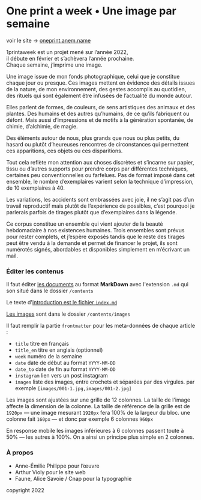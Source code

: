 # One print a week • Une image par semaine

voir le site → [oneprint.anem.name](https://oneprint.anem.name)

1printaweek est un projet mené sur l’année 2022,
<br/>il débute en février et s’achèvera l’année prochaine.
<br/>Chaque semaine, j’imprime une image.

Une image issue de mon fonds photographique,
celui que je constitue chaque jour ou presque.
Ces images mettent en évidence des détails issues de la nature,
de mon environnement, des gestes accomplis au quotidien,
des rituels qui sont également être infusées de l’actualité du monde autour.

Elles parlent de formes, de couleurs, de sens artistiques des animaux et des plantes.
Des humains et des autres qu’humains, de ce qu’ils fabriquent ou défont.
Mais aussi d’impressions et de motifs à la génération spontanée, de chimie, d’alchimie, de magie.

Des éléments autour de nous, plus grands que nous ou plus petits,
du hasard ou plutôt d’heureuses rencontres
de circonstances qui permettent ces apparitions,
ces objets ou ces disparitions.

Tout cela reflète mon attention aux choses discrètes et s’incarne sur papier,
tissu ou d’autres supports pour prendre corps par différentes techniques,
certaines peu conventionnelles ou farfelues.
Pas de format imposé dans cet ensemble,
le nombre d’exemplaires varient selon la technique d’impression,
de 10 exemplaires à 40.

Les variations, les accidents sont embrassées avec joie,
il ne s’agit pas d’un travail reproductif mais plutôt de l’expérience de possibles,
c’est pourquoi je parlerais parfois de tirages plutôt que d’exemplaires dans la légende.

Ce corpus constitue un ensemble qui vient ajouter de la beauté hebdomadaire à nos existences humaines.
Trois ensembles sont prévus pour rester complets,
et j’espère exposés tandis que le reste des tirages peut être vendu à la demande
et permet de financer le projet, ils sont numérotés signés,
abordables et disponibles simplement en m’écrivant un mail.

### Éditer les contenus

Il faut éditer [les documents](./contents) au format **MarkDown** 
avec l'extension `.md` qui son situé dans le dossier `/contents`

Le texte d'[introduction est le fichier `index.md`](./contents/index.md)

[Les images](./contents/images) sont dans le dossier `/contents/images`

Il faut remplir la partie `frontmatter` pour les meta-données de chaque article : 
- `title` titre en français
- `title_en` titre en anglais (optionnel)
- `week` numéro de la semaine
- `date` date de début au format `YYYY-MM-DD`
- `date_to` date de fin au format `YYYY-MM-DD`
- `instagram` lien vers un post instagram
- `images` liste des images, 
entre crochets et séparées par des virgules. 
par exemple `[images/001-1.jpg,images/001-2.jpg]`

Les images sont ajustées sur une grille de 12 colonnes. 
La taille de l'image affecte la dimension de la colonne.
La taille de référence de la grille est de `1920px` — 
une image mesurant `1920px` fera 100% de la largeur du bloc.
une colonne fait `160px` — et donc par exemple 6 colonnes `960px`

En response mobile les images inférieures à 6 colonnes passent toute à 50% — les autres à 100%.
On a ainsi un principe plus simple en 2 colonnes.

### À propos

- Anne-Émilie Philippe pour l’œuvre
- Arthur Violy pour le site web
- Faune, Alice Savoie / Cnap pour la typographie

copyright 2022